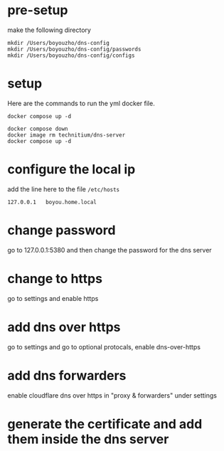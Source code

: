 # pre-setup
make the following directory

```
mkdir /Users/boyouzho/dns-config
mkdir /Users/boyouzho/dns-config/passwords
mkdir /Users/boyouzho/dns-config/configs
```

# setup

Here are the commands to run the yml docker file.
```
docker compose up -d

docker compose down
docker image rm technitium/dns-server
docker compose up -d
```

# configure the local ip
add the line here to the file `/etc/hosts`

```
127.0.0.1	boyou.home.local
```

# change password
go to 127.0.0.1:5380 and then change the password for the dns server

# change to https
go to settings and enable https

# add dns over https
go to settings and go to optional protocals, enable dns-over-https

# add dns forwarders
enable cloudflare dns over https in "proxy & forwarders" under settings

# generate the certificate and add them inside the dns server
